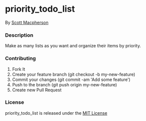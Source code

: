 # priority_todo_list
By [Scott Macpherson](https://github.com/scottmacphersonmusic)

### Description
Make as many lists as you want and organize their items by priority.

### Contributing
1. Fork It
2. Create your feature branch (git checkout -b my-new-feature)
3. Commit your changes (git commit -am 'Add some feature')
4. Push to the branch (git push origin my-new-feature)
5. Create new Pull Request

### License
priority_todo_list is released under the [MIT License](http://opensource.org/licenses/MIT)
